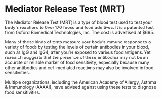[//]: # (source: ?)
[//]: # (abbr: MRT)
[//]: # (tags: tests)

# Mediator Release Test (MRT)

The Mediator Release Test (MRT) is a type of blood test used to test your body's reactions to 0ver 170 foods and food additives. It is a patented test from Oxford Biomedical Technologies, Inc. The cost is advertised at $695.

Many of these kinds of tests measure your body’s immune response to a variety of foods by testing the levels of certain antibodies in your blood, such as IgG and IgG4, after you’re exposed to various food antigens.
Yet research suggests that the presence of these antibodies may not be an accurate or reliable marker of food sensitivity, especially because many other antibodies and cell-mediated reactions may also be involved in food sensitivities.

Multiple organizations, including the American Academy of Allergy, Asthma & Immunology (AAAAI), have advised against using these tests to diagnose food sensitivities.
